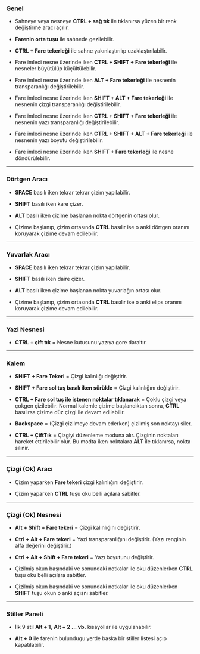 ### Genel
- Sahneye veya nesneye **CTRL + sağ tık** ile tıklanırsa yüzen bir renk değiştirme aracı açılır.


- **Farenin orta tuşu** ile sahnede gezilebilir. 


- **CTRL + Fare tekerleği** ile sahne yakınlaştırılıp uzaklaştırılabilir.


- Fare imleci nesne üzerinde iken **CTRL + SHIFT + Fare tekerleği** ile nesneler büyütülüp küçültülebilir.


- Fare imleci nesne üzerinde iken **ALT + Fare tekerleği** ile nesnenin transparanlığı değiştirilebilir.


- Fare imleci nesne üzerinde iken **SHIFT + ALT + Fare tekerleği** ile nesnenin çizgi transparanlığı değiştirilebilir.


- Fare imleci nesne üzerinde iken **CTRL + SHIFT + Fare tekerleği** ile nesnenin yazı transparanlığı değiştirilebilir.


- Fare imleci nesne üzerinde iken **CTRL + SHIFT + ALT + Fare tekerleği** ile nesnenin yazı boyutu değiştirilebilir.


- Fare imleci nesne üzerinde iken **SHIFT + Fare tekerleği** ile nesne döndürülebilir.

---

### Dörtgen Aracı
- **SPACE** basılı iken tekrar tekrar çizim yapılabilir. 


- **SHIFT** basılı iken kare çizer.


- **ALT** basılı iken çizime başlanan nokta dörtgenin ortası olur.


- Çizime başlanıp, çizim ortasında **CTRL** basılır ise o anki dörtgen oranını koruyarak çizime devam edilebilir.

---

### Yuvarlak Aracı
- **SPACE** basılı iken tekrar tekrar çizim yapılabilir.


- **SHIFT** basılı iken daire çizer.


- **ALT** basılı iken çizime başlanan nokta yuvarlağın ortası olur.


- Çizime başlanıp, çizim ortasında **CTRL** basılır ise o anki elips oranını koruyarak çizime devam edilebilir.

---

### Yazi Nesnesi
- **CTRL + çift tık** = Nesne kutusunu yazıya gore daraltır.


---

### Kalem 
- **SHIFT + Fare Tekeri** = Çizgi kalınlığı değiştirir.


- **SHIFT + Fare sol tuş basılı iken sürükle** = Çizgi kalınlığını değiştirir.


- **CTRL + Fare sol tuş ile istenen noktalar tıklanarak** = Çoklu çizgi veya çokgen çizilebilir. Normal kalemle çizime başlandıktan sonra, **CTRL** basılırsa çizime düz çizgi ile devam edilebilir.


- **Backspace** = (Çizgi çizilmeye devam ederken) çizilmiş son noktayı siler.


- **CTRL + ÇiftTık** = Çizgiyi düzenleme moduna alır. Çizginin noktaları hareket ettirilebilir olur. Bu modta iken noktalara **ALT** ile tıklanırsa, nokta silinir.
---

### Çizgi (Ok) Aracı
- Çizim yaparken **Fare tekeri**  çizgi kalınlığını değiştirir.


- Çizim yaparken **CTRL** tuşu oku belli açılara sabitler.


---

### Çizgi (Ok) Nesnesi
- **Alt + Shift + Fare tekeri** = Çizgi kalınlığını değiştirir.


- **Ctrl + Alt + Fare tekeri** = Yazi transparanlığını değiştirir. (Yazı renginin alfa değerini değiştirir.)


- **Ctrl + Alt + Shift + Fare tekeri** =  Yazı boyutunu değiştirir.


- Çizilmiş okun başındaki ve sonundaki notkalar ile oku düzenlerken  **CTRL** tuşu oku belli açılara sabitler.


- Çizilmiş okun başındaki ve sonundaki notkalar ile oku düzenlerken  **SHIFT** tuşu okun o anki açısnı sabitler.
---

### Stiller Paneli
- İlk 9 stil **Alt + 1**, **Alt + 2 ... vb.** kısayollar ile uygulanabilir.


- **Alt + 0** ile farenin bulundugu yerde baska bir stiller listesi açıp kapatılabilir.
